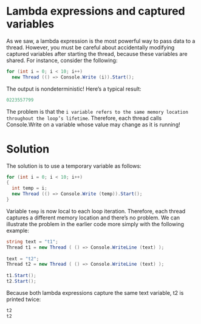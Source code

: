 # Lambda expressions and captured variables
As we saw, a lambda expression is the most powerful way to pass data to a thread. However, you must be careful about accidentally modifying captured variables after starting the thread, because these variables are shared. For instance, consider the following:
```c#
for (int i = 0; i < 10; i++)
  new Thread (() => Console.Write (i)).Start();
```
The output is nondeterministic! Here’s a typical result:
```c#
0223557799
```

The problem is that the `i variable refers to the same memory location throughout the loop’s lifetime`. Therefore, each thread calls Console.Write on a variable whose value may change as it is running!

# Solution
The solution is to use a temporary variable as follows:
```c#
for (int i = 0; i < 10; i++)
{
  int temp = i;
  new Thread (() => Console.Write (temp)).Start();
}
```
Variable `temp` is now local to each loop iteration. Therefore, each thread captures a different memory location and there’s no problem. We can illustrate the problem in the earlier code more simply with the following example:
```c#
string text = "t1";
Thread t1 = new Thread ( () => Console.WriteLine (text) );
 
text = "t2";
Thread t2 = new Thread ( () => Console.WriteLine (text) );
 
t1.Start();
t2.Start();
```
Because both lambda expressions capture the same text variable, t2 is printed twice:
```c#
t2 
t2
```